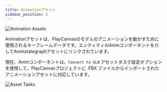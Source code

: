 ```yaml
---
title: Animationアセット 
sidebar_position: 2
---
```


![Animation Assets](/img/user-manual/anim/animation_assets.png)

Animationアセットは、PlayCanvasのモデルのアニメーションを動かすために使用されるキーフレームデータです。エンティティのAnimコンポーネントを介してAnimstategraphアセットにリンクされています。

現在、Animコンポーネントは、`Convert to GLB` アセットタスク設定オプションを使用して、PlayCanvasプロジェクトに .FBX ファイルからインポートされたアニメーションアセットに対応しています。

![Asset Tasks](/img/user-manual/anim/asset_tasks.png)
